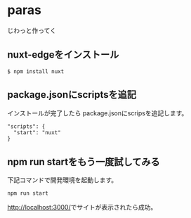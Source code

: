 # paras

じわっと作ってく

## nuxt-edgeをインストール

`$ npm install nuxt`

## package.jsonにscriptsを追記

インストールが完了したら package.jsonにscripsを追記します。

```
"scripts": {
  "start": "nuxt"
}
```

## npm run startをもう一度試してみる

下記コマンドで開発環境を起動します。

`npm run start`

[http://localhost:3000/](http://localhost:3000/)でサイトが表示されたら成功。

